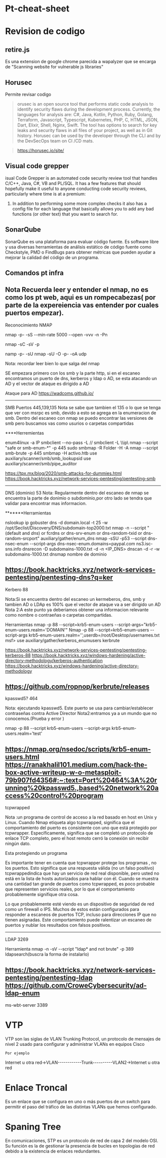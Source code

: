 # Pt-cheat-sheet

# Revision de codigo


## retire.js

Es una extension de google chrome parecida a wapalyzer que se encarga de "Scanning website for vulnerable js libraries"


## Horusec

Permite revisar codigo 

> orusec is an open source tool that performs static code analysis to identify security flaws during the development process. Currently, the languages for analysis are: C#, Java, Kotlin, Python, Ruby, Golang, Terraform, Javascript, Typescript, Kubernetes, PHP, C, HTML, JSON, Dart, Elixir, Shell, Nginx, Swift. The tool has options to search for key leaks and security flaws in all files of your project, as well as in Git history. Horusec can be used by the developer through the CLI and by the DevSecOps team on CI /CD mats.

> https://horusec.io/site/

## Visual code grepper

isual Code Grepper is an automated code security review tool that handles C/C++, Java, C#, VB and PL/SQL. It has a few features that should hopefully make it useful to anyone conducting code security reviews, particularly where time is at a premium:
1. In addition to performing some more complex checks it also has a config file for each language that basically allows you to add any bad functions (or other text) that you want to search for.

## SonarQube

SonarQube es una plataforma para evaluar código fuente. Es software libre y usa diversas herramientas de análisis estático de código fuente como Checkstyle, PMD o FindBugs para obtener métricas que pueden ayudar a mejorar la calidad del código de un programa.​

## 

Comandos pt infra
-------------------------------
Nota
Recuerda leer y entender el nmap, no es como los pt web, aqui es un rompecabezas( por parte de la expereiencia vas entender por cuales puertos empezar).
---------------------------



Reconocimiento
NMAP



nmap -p- -sS --min-rate 5000 --open  -vvv -n -Pn



nmap -sC -sV -p



namp -p- -sU
nmap -sU -O -p- -oA udp



Nota: recordar leer bien lo que salga del nmap



SE empezara primero con los smb y la parte http, si en el escaneo encontramos un puerto de  dns, kerberos  y  ldap o AD, se esta atacando un AD y el vector de ataque es dirigido a AD



Ataque para AD
https://wadcoms.github.io/




------------------------------------------------------------------------------------------------------------------------------



SMB Puertos 445,139,135
Nota se sabe que tambien el 135 o lo que se tenga que ver con  msrpc es smb, devido a esto se agrega en la enumeracion de smb.
    Dentro del escaneo con nmap se puedo encontrar las versiones de smb pero buscamos vas como usurios o carpetas compartidas



****Herremientas



enum4linux -a IP
smbclient --no-pass -L //<IP>
smbclient -L \\\\ip\\
nmap --script "safe or smb-enum-*" -p 445 <IP>
sudo smbmap -R Folder -H <IP> -A <FileName>
nmap --script smb-brute -p 445 <IP>
smbmap -H activo.htb
use auxiliary/scanner/smb/smb_lookupsid
use auxiliary/scanner/smb/pipe_auditor




https://tpx.mx/blog/2020/smb-attacks-for-dummies.html
https://book.hacktricks.xyz/network-services-pentesting/pentesting-smb



------------------------------------------------------------------------------------------------------------------------------
DNS (dominio) 53
Nota: Regularmente dentro del escaneo de nmap se encuentra la parte de donimio o subdominio,por otro lado se tendra que validar para encontrar mas informacion.



*******Herramientas



nslookup ip
gobuster dns -d domain.local -t 25 -w /opt/Seclist/Discovery/DNS/subdomain-top2000.txt
nmap -n --script "(default and *dns*) or fcrdns or dns-srv-enum or dns-random-txid or dns-random-srcport" <IP>
auxiliary/gather/enum_dns
nmap -sSU -p53 --script dns-nsec-enum --script-args dns-nsec-enum.domains=paypal.com ns3.isc-sns.info
dnsrecon -D subdomains-1000.txt -d <DOMAIN> -n <IP_DNS>
dnscan -d <domain> -r -w subdomains-1000.txt
dnsmap nombre de dominio



https://book.hacktricks.xyz/network-services-pentesting/pentesting-dns?q=ker
--------------------------------------------------------------------------------------------------------------------------
Kerbero  88



Nota:Si se encuentra dentro del escaneo un kermeberos, dns, smb y tambien AD o LDAp es 100% que el vector de ataque va a ser dirigido  un AD
Nota 2:A este punto ya deberiamos obtener una informacion relevante como nombre o contraeñas o carpetas compartidas.



Herramientas
nmap -p 88 --script=krb5-enum-users --script-args="krb5-enum-users.realm='DOMAIN'" <IP>
Nmap -p 88 --script=krb5-enum-users --script-args krb5-enum-users.realm='<domain>',userdb=/root/Desktop/usernames.txt <IP>
msf> use auxiliary/gather/kerberos_enumusers
kerbrute



https://book.hacktricks.xyz/network-services-pentesting/pentesting-kerberos-88
https://book.hacktricks.xyz/windows-hardening/active-directory-methodology/kerberos-authentication
https://book.hacktricks.xyz/windows-hardening/active-directory-methodology



https://github.com/ropnop/kerbrute/releases
------------------------------------------------------------------------------------------------------------------------------
kpasswd5? 464



Nota: ejecutando kpasswd5. Este puerto se usa para cambiar/establecer contraseñas contra Active Director
Nota2:entramos ya a un mundo que no conocemos.(Prueba y error )



nmap -p 88 --script krb5-enum-users --script-args krb5-enum-users.realm='test'



https://nmap.org/nsedoc/scripts/krb5-enum-users.html
https://ranakhalil101.medium.com/hack-the-box-active-writeup-w-o-metasploit-79b907fd4356#:~:text=Port%20464%3A%20running%20kpasswd5.,based%20network%20access%20control%20program
-----------------------------------------------------------------------------------------------------------------------------
tcpwrapped



Nota :un programa de control de acceso a la red basado en host en Unix y Linux. Cuando Nmap etiqueta algo tcpwrapped, significa que el comportamiento del puerto es consistente con uno que está protegido por tcpwrapper. Específicamente, significa que se completó un protocolo de enlace TCP completo, pero el host remoto cerró la conexión sin recibir ningún dato.




Esta protegiendo un programa



Es importante tener en cuenta que tcpwrapper protege los programas , no los puertos. Esto significa que una respuesta válida (no un falso positivo) tcpwrappedindica que hay un servicio de red real disponible, pero usted no está en la lista de hosts autorizados para hablar con él. Cuando se muestra una cantidad tan grande de puertos como tcpwrapped, es poco probable que representen servicios reales, por lo que el comportamiento probablemente signifique otra cosa.



Lo que probablemente esté viendo es un dispositivo de seguridad de red como un firewall o IPS. Muchos de estos están configurados para responder a escaneos de puertos TCP, incluso para direcciones IP que no tienen asignadas. Este comportamiento puede ralentizar un escaneo de puertos y nublar los resultados con falsos positivos.



----------------------------------------------------------------------------------------------------------------------------
LDAP 3269



Herramienta
nmap -n -sV --script "ldap* and not brute" -p 389 <DC IP>
ldapsearch(buscra la forma de  instalarlo)




https://book.hacktricks.xyz/network-services-pentesting/pentesting-ldap
https://github.com/CroweCybersecurity/ad-ldap-enum
-----------------------------------------------------------------------------------------------------------------------------
ms-wbt-server  3389
    
    
# VTP
    
 VTP son las siglas de VLAN Trunking Protocol, un protocolo de mensajes de nivel 2 usado para configurar y administrar VLANs en equipos Cisco
    
    Por ejemplo 
    
 Internet u otra red->VLAN------------Trunk----------VLAN2->Internet u otra red   
    
# Enlace Troncal 
    
 Es un enlace que se configura en uno o más puertos de un switch para permitir el paso del tráfico de las distintas VLANs que hemos configurado.
    
# Spaning Tree 
    
 En comunicaciones, STP es un protocolo de red de capa 2 del modelo OSI. Su función es la de gestionar la presencia de bucles en topologías de red debido a la existencia de enlaces redundantes.
    
    

